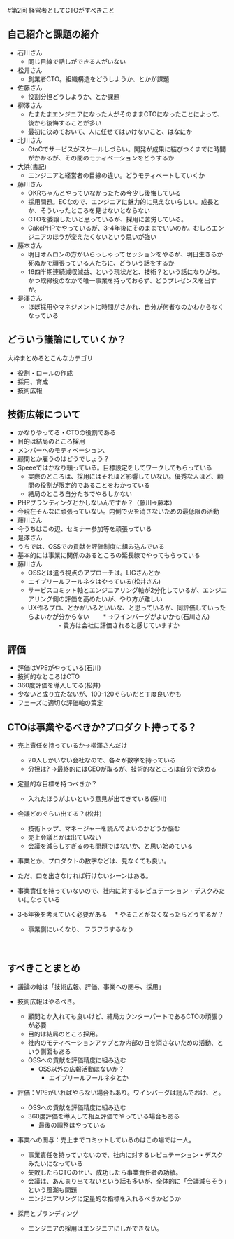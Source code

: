 #第2回 経営者としてCTOがすべきこと

## 自己紹介と課題の紹介

* 石川さん
  * 同じ目線で話しができる人がいない
* 松井さん
  * 創業者CTO。組織構造をどうしようか、とかが課題
* 佐藤さん
  * 役割分担どうしようか、とか課題
* 柳澤さん
  * たまたまエンジニアになった人がそのままCTOになったことによって、後から後悔することが多い
  * 最初に決めておいて、人に任せてはいけないこと、はなにか
* 北川さん
  * CtoCでサービスがスケールしづらい。開発が成果に結びつくまでに時間がかかるが、その間のモティベーションをどうするか
* 大浜(書記)
  * エンジニアと経営者の目線の違い。どうモティベートしていくか
* 藤川さん
  * OKRちゃんとやっていなかったため今少し後悔している
  * 採用問題。ECなので、エンジニアに魅力的に見えないらしい。成長とか、そういったところを見せないとならない
  * CTOを委譲したいと思っているが、採用に苦労している。
  * CakePHPでやっているが、3-4年後にそのままでいいのか。むしろエンジニアのほうが変えたくないという思いが強い
* 藤本さん
  * 明日オムロンの方がいらっしゃってセッションをやるが、明日生きるか死ぬかで頑張っている人たちに、どういう話をするか
  * 16四半期連続減収減益、という現状だと、技術？という話になりがち。かつ取締役のなかで唯一事業を持っておらず、どうプレゼンスを出すか。
* 是澤さん
  * ほぼ採用やマネジメントに時間がさかれ、自分が何者なのかわからなくなっている


## どういう議論にしていくか？
 
 大枠まとめるとこんなカテゴリ
 * 役割・ロールの作成
 * 採用、育成
 * 技術広報
 
 ## 技術広報について
 * かなりやってる・CTOの役割である
 * 目的は結局のところ採用
 * メンバーへのモティベーション、
 * 顧問とか雇うのはどうでしょう？
  * Speeeではかなり頼っている。目標設定をしてワークしてもらっている
    * 実際のところは、採用にはそれほど影響していない。優秀な人ほど、顧問の役割が限定的であることをわかっている
    * 結局のところ自分たちでやるしかない
 * PHPブランディングとかしないんですか？（藤川→藤本）
  * 今現在そんなに頑張っていない。内側で火を消さないための最低限の活動
 * 藤川さん
  * 今うちはこの辺、セミナー参加等を頑張っている
 * 是澤さん
  * うちでは、OSSでの貢献を評価制度に組み込んでいる
  * 基本的には事業に関係のあるところの延長線でやってもらっている
* 藤川さん
  * OSSとは違う視点のアプローチは。LIGさんとか
  * エイプリールフールネタはやっている(松井さん)
  * サービスコミット軸とエンジニアリング軸が2分化しているが、エンジニアリング側の評価を高めたいが、やり方が難しい
  * UX作るプロ、とかがいるといいな、と思っているが、同評価していったらよいかが分からない
  　　* →ワインバーグがよいかも(石川さん)
  　　　　　- 貴方は会社に評価されると感じていますか
  
## 評価
 * 評価はVPEがやっている(石川)
  * 技術的なところはCTO
 * 360度評価を導入してる(松井)
  * 少ないと成り立たないが、100-120ぐらいだと丁度良いかも
 * フェーズに適切な評価軸の策定
 
## CTOは事業やるべきか?プロダクト持ってる？
  * 売上責任を持っているか→柳澤さんだけ
    * 20人しかいない会社なので、各々が数字を持っている
    * 分担は? →最終的にはCEOが取るが、技術的なところは自分で決める
  * 定量的な目標を持つべきか？
    * 入れたほうがよいという意見が出てきている(藤川)
  
  * 会議どのぐらい出てる？(松井)
    * 技術トップ、マネージャーを読んでよいのかどうか悩む
    * 売上会議とかは出ていない
    * 会議を減らしすぎるのも問題ではないか、と思い始めている
 
 * 事業とか、プロダクトの数字などは、見なくても良い。
 * ただ、口を出さなければ行けないシーンはある。
  * 事業責任を持っていないので、社内に対するレピュテーション・デスクみたいになっている
* 3-5年後を考えていく必要がある
  　* やることがなくなったらどうするか？
   - 事業側にいくなり、 フラフラするなり

   　
## すべきことまとめ
* 議論の軸は「技術広報、評価、事業への関与、採用」

* 技術広報はやるべき。
  * 顧問とか入れても良いけど、結局カウンターパートであるCTOの頑張りが必要
  * 目的は結局のところ採用。
  * 社内のモティベーションアップとか内部の日を消さないための活動、という側面もある
  * OSSへの貢献を評価精度に組み込む
    * OSS以外の広報活動はないか？
      * エイプリールフールネタとか

* 評価：VPEがいればやらない場合もあり。ワインバーグは読んでおけ、と。
  * OSSへの貢献を評価精度に組み込む
  * 360度評価を導入して相互評価でやっている場合もある
    * 最後の調整はやっている
  
* 事業への関与：売上までコミットしているのはこの場では一人。
  * 事業責任を持っていないので、社内に対するレピュテーション・デスクみたいになっている
  * 失敗したらCTOのせい、成功したら事業責任者の功績。
  * 会議は、あんまり出てないという話も多いが、全体的に「会議減らそう」という風潮も問題
  * エンジニアリングに定量的な指標を入れるべきかどうか

* 採用とブランディング
  * エンジニアの採用はエンジニアにしかできない。

